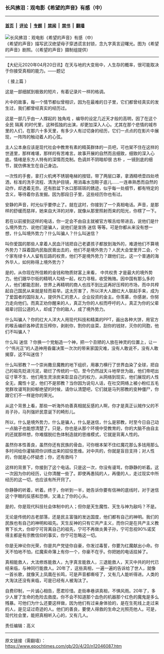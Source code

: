 ### 长风拂泪：观电影《希望的声音》有感（中）

---

#### [首页](../../../..?n12046087) &nbsp;|&nbsp; [评论](../../../../../epoch-comment?n12046087) &nbsp;|&nbsp; [专题](../../../../../epoch-special?n12046087) &nbsp;|&nbsp; [禁闻](../../../../../epoch-news?n12046087) &nbsp;|&nbsp; [禁书](../../../../../books?n12046087) &nbsp;|&nbsp; [翻墙](https://github.com/gfw-breaker/nogfw/blob/master/README.md?n12046087)


<div><img alt="长风拂泪：观电影《希望的声音》有感（中）" class="attachment-djy_600_400 size-djy_600_400 wp-post-image" src="https://i.epochtimes.com/assets/uploads/2020/04/photo-600x400-1-1.jpg"/>
<div class="caption">
 《希望的声音》描写武汉绝望母子穿透谎言封锁，念九字真言迎曙光。图为《希望的声音》剧照。（《希望的声音》摄制组提供）
</div></div><hr/><div class="post_content" id="artbody" itemprop="articleBody">
 <!-- article content begin -->
 <p>
  【大纪元2020年04月20日讯】在天与地的大变局中，人生存的概率，很可能取决于你接受真相的能力。——题记
 </p>
 <p>
  （
  <ok href="https://www.epochtimes.com/gb/20/4/18/n12042527.htm">
   接上篇
  </ok>
  ）
 </p>
 <p>
  这是一部细腻到极致的短片，有着记录片一样的格调。
 </p>
 <p>
  片中的故事，每一个情节都似曾相识，因为在最难的日子里，它们都曾经真实的发生过，我们都曾经真实的经历过。
 </p>
 <p>
  这是一部几乎由一人撑起的
  <ok href="https://www.epochtimes.com/gb/tag/%E7%8B%AC%E8%A7%92%E6%88%8F.html">
   独角戏
  </ok>
  ，编导的设定几近天才般的高明，因了在这个全民
  <ok href="https://www.epochtimes.com/gb/tag/%E9%9A%94%E7%A6%BB.html">
   隔离
  </ok>
  的时代里，这种孤独的出演，却更加深入人心。尤其在那个悲情的城市里的人们，在那六十多天里，有多少人有过切身的经历，它们一点点的在影片中展现，一阵阵的触动着人的心弦。
 </p>
 <p>
  主人公本身应该是现代社会中教育有素的精英群体的一员吧，可也架不住在这样的世道里，那样难堪，那样的有苦难言。故事开展的自然而且细致，细致的深入心底。情绪是东方人特有的深情而克制。色调并不阴暗却很
  <ok href="https://www.epochtimes.com/gb/tag/%E5%8F%A4%E6%9C%B4.html">
   古朴
  </ok>
  ，一镜到底的细节，就仿佛发生在自己身边。
 </p>
 <p>
  一次性的手套，拿打火机烤不锈钢电梯的按钮，带了两层口罩，拿酒精喷壶四处喷洒，标准的洗手流程、清洗护目镜，用消毒水泡鞋子底儿……一连串熟悉而自然的动作，却透着无奈。还有脸盆下水口那斑斑的銹迹，似乎每一处细节，都有特定的含义，等待着你去发掘。因为那段日子里，这些经历你也有过。
 </p>
 <p>
  安静的声音，时光似乎要停止了。就在这时，你接到了一个真相电话。声音，是那样的舒缓而慈祥，她来自大洋的对岸，就像从那里照射而来的阳光，你楞了一下。
 </p>
 <p>
  若在以前接到这样的电话，你一定会不由自主就被官方喉舌给带进去，说他们是什么境外势力、说他们是骗人，说他们是宣扬
  <ok href="https://www.epochtimes.com/gb/tag/%E8%BF%B7%E4%BF%A1.html">
   迷信
  </ok>
  等等。可是你都从来没有想一想，什么叫境外势力？什么叫骗人？什么叫迷信？
 </p>
 <p>
  叫你爱国的那些人拿着人民血汗钱把自己老婆孩子都放到海外的，难道他们不算境外势力？踩着国内民脂民膏出去的，他们不是境外势力？人民大会堂里开二会，个个家有绿卡人人留有后路的权贵，他们不是境外势力？跟他们比，这一个普通的海外华人，如何称得上境外势力？
 </p>
 <p>
  是的，从你现在所信赖的金钱和物质财富上来看，
  <ok href="https://www.epochtimes.com/gb/tag/%E4%B8%AD%E5%85%B1%E6%9D%83%E8%B4%B5.html">
   中共权贵
  </ok>
  才是最大的境外势力。他们跟华尔街的精明人勾结一起，权力寻租，收受贿赂。因中国有那么多的人，他们都能忍耐，世界上再精明的商人也找不到比这再好压榨的市场，而中共榨起自己国民从来就是轻而易举。这太厉害了，所以洋大人跟红大人联起手来，成为了爱国者的国际友人，提供外汇的恩人，企业投资的金主。你羡慕，你感谢，你努力走向他们。而真正劝你醒来的人，真正为你的人权而呼吁的人，真正为你的父辈祖辈讨回公道的人，却成了你的敌人，成了境外势力。
 </p>
 <p>
  什么叫骗人？你的红大人洋大人用现代科技和精美的PPT，画出各种大饼，用官方的喉舌编织各种谎言压榨你，剥削你，割你的韭菜，刮你的钱财，灭你的同胞，他们不叫骗人？
 </p>
 <p>
  什么叫
  <ok href="https://www.epochtimes.com/gb/tag/%E8%BF%B7%E4%BF%A1.html">
   迷信
  </ok>
  ？你换一个党魁造一个神，把一个丑陋的人放在神灵的位置上，让一个“伟光正”的人造神用昏庸决策一次次的带来家国灾难，没有人敢说不，没有人敢揭穿，这不叫迷信？
 </p>
 <p>
  什么叫邪教？一个崇尚撒旦魔教的地下组织，用暴力横行了世界血染了全球，把自己的祖先贬进污泥，砸烂了传统的一切，至今仍然战天斗地举世为敌，他们帝吧出征寸草不生、他们用生灵涂炭来彰显自己的权力，从网络到现实，他们展现的人性全无，魔性十足，他们不是邪教？当你因为说句人话，在社交网络上被小粉红五毛党群攻谩骂到抑郁绝望的时候，请你认清楚吧，它们就是马列邪教的变种僵尸，你跟它们不一样是你的荣光。
 </p>
 <p>
  从这个背景上看，那些一听海外劝善真相就反感的人啊，你才是真正认贼作父的不肖子孙，马列强奸民意诞下的畸形儿。
 </p>
 <p>
  所以，什么是境外势力，什么是骗人，什么是迷信，什么是邪教，时至今日自己动一点脑子也能想清楚了。只是，你也是从那个环境中受教育的，你的大脑不由自主的还就那样想，你难摆脱红色体制造就的思维模式，它就是背离人性的。
 </p>
 <p>
  虽然你本性善良，虽然你还有民族的骨血，可你根本架不住红魔花那么多钱用那么多时间给你灌输把你训练出来的奴役思维。对中共的，你就是盲目支持；对人性的，你就是心怀疑虑；你，还有救吗？
 </p>
 <p>
  这样的背景下，你接到了这个电话。只是这一次，你没有谩骂，你静静的听着。这一次因为你的经历，让你清醒一些了。即使再愚钝的人，再傻的人，走过现实中所经历的这一切，也应该有所开窍了。
 </p>
 <p>
  你静静的听着，听着。终于，你听到一半，她告诉你要有信神的底线时，对于迷信这个字眼的反感和恐惧，又涌上了你的心头。
 </p>
 <p>
  是的，你是现代科技社会体制中的人；但你是天生魔性、天生与神为敌吗？不是。
 </p>
 <p>
  无论是传统的古老部落，还是民主富强的发达国度，他们都有自己的神明。我们的民族也有自己的神明和祖先。天生反神的只有它共产主义，而你只是在共产主义教育下长大，你却宁可背离自己的祖先，宁可不再做炎黄子孙，宁可忽视90%诺奖得主都是有宗教信仰的事实，你宁可忽略这一切。
 </p>
 <p>
  你是无神论你光荣，你是共产党徒你自豪，你发过毒誓，你要为红魔献出小命。你天不怕地不怕，红魔索命簿上有你一个，你豪不在乎。你把她的电话挂掉了。
 </p>
 <p>
  真相能救人，大法修炼能救人，九字真言能救人，三退能救人，天灭中共的时代已经来临，与神同行能救人。20年了，这些真相，一遍一遍的告诉给了世人，就像一首长歌，就像天上凤凰在长鸣，可是声音都嘶哑了，又有几人能听得进。人类的大淘汰还没有来临，可是已经有人被淘汰了。
 </p>
 <p>
  自费印制，一片诚心相告，愿君珍惜。走街串巷讲真相，不惧风雨。20年了，多少人冒了生命的危险去救度。你不会不知道那个血色的机器那个红色的魔鬼是多么残暴。可他们为什么还要这样做，因为他们有过亲身体验的，是在生死线上走过来的人，是见证过奇迹的人。他们的善良，要使人得救的生命之光照亮他人。可是，现代社会里，能把真相听入心的，又有几人。
 </p>
 <p>
  责任编辑：高义
 </p>
 <!-- article content end -->
 <div id="below_article_ad">
 </div>
</div>


---

原文链接（需翻墙）：https://www.epochtimes.com/gb/20/4/20/n12046087.htm